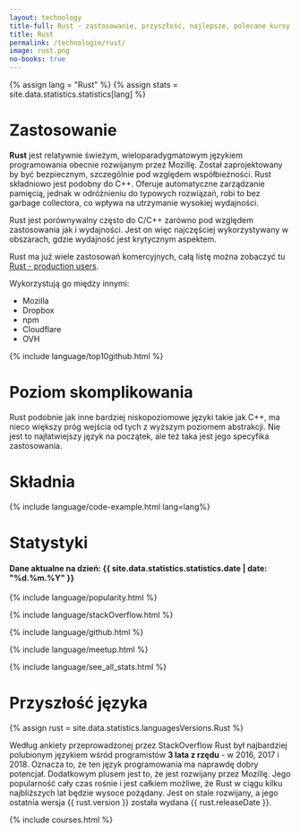 ```yaml
---
layout: technology
title-full: Rust - zastosowanie, przyszłość, najlepsze, polecane kursy
title: Rust
permalink: /technologie/rust/
image: rust.png
no-books: true
---
```


{% assign lang = "Rust" %}
{% assign stats = site.data.statistics.statistics[lang] %}

# Zastosowanie

**Rust** jest relatywnie świeżym, wieloparadygmatowym językiem programowania obecnie rozwijanym przez Mozillę. Został zaprojektowany by być bezpiecznym, szczególnie pod względem współbieżności. Rust składniowo jest podobny do C++. Oferuje automatyczne zarządzanie pamięcią, jednak w odróżnieniu do typowych rozwiązań, robi to bez garbage collectora, co wpływa na utrzymanie wysokiej wydajności.

Rust jest porównywalny często do C/C++ zarówno pod względem zastosowania jak i wydajności. Jest on więc najczęściej wykorzystywany w obszarach, gdzie wydajność jest krytycznym aspektem.

Rust ma już wiele zastosowań komercyjnych, całą listę można zobaczyć tu [Rust - production users](https://www.rust-lang.org/production/users).

Wykorzystują go między innymi:
- Mozilla
- Dropbox
- npm
- Cloudflare
- OVH

{% include language/top10github.html %}

# Poziom skomplikowania

Rust podobnie jak inne bardziej niskopoziomowe języki takie jak C++, ma nieco większy próg wejścia od tych z wyższym poziomem abstrakcji.
Nie jest to najłatwiejszy język na początek, ale też taka jest jego specyfika zastosowania.

# Składnia

{% include language/code-example.html lang=lang%}

# Statystyki

<h4>Dane aktualne na dzień: {{ site.data.statistics.statistics.date | date: "%d.%m.%Y"  }}</h4>

{% include language/popularity.html %}

{% include language/stackOverflow.html %}

{% include language/github.html %}

{% include language/meetup.html %}

{% include language/see_all_stats.html %}

# Przyszłość języka

{% assign rust = site.data.statistics.languagesVersions.Rust %}

Według ankiety przeprowadzonej przez StackOverflow Rust był najbardziej polubionym językiem wśród programistów **3 lata z rzędu** - w 2016, 2017 i 2018. Oznacza to, że ten język programowania ma naprawdę dobry potencjał. Dodatkowym plusem jest to, że jest rozwijany przez Mozillę. Jego popularność cały czas rośnie i jest całkiem możliwe, że Rust w ciągu kilku najbliższych lat będzie wysoce pożądany. Jest on stale rozwijany, a jego ostatnia wersja {{ rust.version }} została wydana {{ rust.releaseDate }}.

{% include courses.html %}




